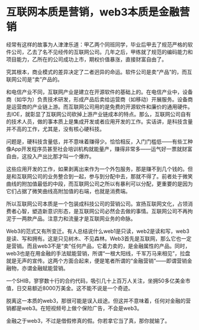 # 互联网本质是营销，web3本质是金融营销


经常有这样的故事为人津津乐道：甲乙两个同班同学，毕业后甲去了规范严格的软件公司，乙去了名不见经传的互联网公司。几年之后，甲练就了规范的编码能力和项目能力，乙所在的公司成功上市，期权价值暴涨，直接财富自由了。

究其根本，商业模式的差异决定了二者迥异的命运。软件公司是卖“产品”的，而互联网公司是“卖”产品的。

和电信产业不同，互联网产业是建立在开源软件的基础上的。在电信产业中，设备商（如华为）负责技术研发，形成产品后卖给运营商（如移动）开展服务。设备商是运营商的产业链上游。而互联网公司用的是免费的开源软件和廉价的通用硬件。去IOE，就彰显了互联网公司砍掉上游产业链成本的特点。那么，互联网公司自有的技术人员，做的事本质上是集成开发或者应用开发的工作。实话讲，是科技含量并不高的工作，尤其是，没有核心硬科技。

问题是，硬科技含量低，并不意味着赚得少。恰恰相反，入门门槛低——有些工种像App开发程序员甚至社会培训机构就能量产，赚得非常多——运气好一票就财富自由，这投入产出比那才叫一个爆炸。

这些应用开发的工作，如果剥离出来作为一个外包服务，那是赚不到几个钱的。但是和互联网公司的业务整合到一起，参与到分配中去，那就不得了。前者处于微笑曲线的附加值最低的中段，而互联网公司之所以有暴利可以分配，更重要的是因为它们占据了微笑曲线高附加值的右端，也就是消费端。

所以互联网公司本质是一个包装成科技公司的营销公司。宣扬互联网文化，占领消费者心智，塑造新意识形态，是互联网公司必然会去做的事情。互联网公司不再拘泥于一两款产品。注意力和流量才是互联网业务的命脉。

Web3的范式又有所变迁。有人总结说什么web1是只读，web2是读和写，web3是读、写和拥有。这是只见树木、不见森林。Web3首先是互联网，那么它也一定是营销。而且web3不是“卖”任何产品，它着力卖的，是金融属性的产品。同时，web3也是在用金融的手法赋能营销，所谓“一根大阳线，千军万马来相见”，拉盘就是无声的宣传。这两个方面合起来，便是笔者所谓的“金融营销”——即谓营销金融物，亦谓金融赋能营销。

一个SHIB，寥寥数十行的合约代码，吸引几十上百万人关注，坐拥50多亿美金市值，日交易额近8000万美金。这不能不说是一个奇迹。

脱离这一本质的web3，那很可能是误入歧途。但这并不意味着，任何对金融的营销都是web3。在短视频号上做个保险广告，不会是web3。

金融之于web3，不过是借假修真的假。你若拿它当了真，那你就输了。

